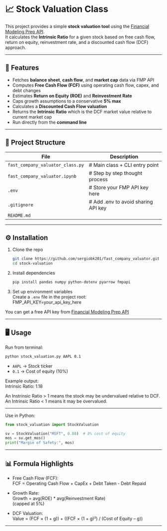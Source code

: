 # 📈 Stock Valuation Class

This project provides a simple **stock valuation tool** using the [Financial Modeling Prep API](https://site.financialmodelingprep.com/developer/docs).  
It calculates the **Intrinsic Ratio** for a given stock based on free cash flow, return on equity, reinvestment rate, and a discounted cash flow (DCF) approach.  

---

## 🚀 Features
- Fetches **balance sheet**, **cash flow**, and **market cap** data via FMP API  
- Computes **Free Cash Flow (FCF)** using operating cash flow, capex, and debt changes  
- Estimates **Return on Equity (ROE)** and **Reinvestment Rate**  
- Caps growth assumptions to a conservative **5% max**  
- Calculates a **Discounted Cash Flow valuation**  
- Returns the **Intrinsic Ratio** which is the DCF market value relative to current market cap  
- Run directly from the **command line**  

---

## 📂 Project Structure

| File | Description |
|----------|-------------|
| `fast_company_valuator_class.py` | # Main class + CLI entry point
| `fast_company_valuator.ipynb` | # Step by step thought process
| `.env` | # Store your FMP API key here
| `.gitignore` | # Add .env to avoid sharing API key
| `README.md` |


---

## ⚙️ Installation

1. Clone the repo
   ```bash  
   git clone https://github.com/sergiobk201/fast_company_valuator.git
   cd stock-valuation
   ```
2. Install dependencies  
   ```bash
   pip install pandas numpy python-dotenv pyarrow fmpapi  
   ```
4. Set up environment variables  
   Create a `.env` file in the project root:  
   FMP_API_KEY=your_api_key_here  

You can get a free API key from [Financial Modeling Prep API](https://site.financialmodelingprep.com/developer/docs)

---

## 🖥️ Usage

Run from terminal:
```bash
python stock_valuation.py AAPL 0.1  
```
- `AAPL` → Stock ticker  
- `0.1` → Cost of equity (10%)  

Example output:  
Intrinsic Ratio: 1.18  

An Instrinsic Ratio > 1 means the stock may be undervalued relative to DCF.  
An Intrinsic Ratio < 1 means it may be overvalued.  

---

Use in Python:  
```python
from stock_valuation import StockValuation  

sv = StockValuation("MSFT", 0.08)  # 8% cost of equity  
mos = sv.get_mos()  
print("Margin of Safety:", mos)  
```
---

## 📊 Formula Highlights
- Free Cash Flow (FCF):  
  FCF = Operating Cash Flow + CapEx + Debt Taken - Debt Repaid  

- Growth Rate:  
  Growth = avg(ROE) * avg(Reinvestment Rate)  
  (capped at 5%)  

- DCF Valuation:  
  Value = (FCF × (1 + g)) + ((FCF × (1 + g)²) / (Cost of Equity – g))  

---

